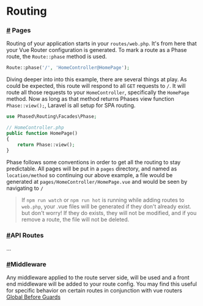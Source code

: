 # Routing

### [#](#pages) Pages
Routing of your application starts in your `routes/web.php`. It's from here that your Vue Router configuration is generated. To mark a route as a Phase route, the `Route::phase` method is used.
```php
Route::phase('/', 'HomeController@HomePage');
```
Diving deeper into into this example, there are several things at play. As could be expected, this route will respond to all `GET` requests to `/`.  It will route all those requests to your `HomeController`, specifically the `HomePage` method. Now as long as that method returns Phases view function `Phase::view();`, Laravel is all setup for SPA routing.
```php
use Phased\Routing\Facades\Phase;

// HomeController.php
public function HomePage()
{
    return Phase::view();
}
```
Phase follows some conventions in order to get all the routing to stay predictable. All pages will be put in a `pages` directory, and named as `location/method` so continuing our above example, a file would be generated at `pages/HomeController/HomePage.vue` and would be seen by navigating to `/`

> If `npm run watch` or `npm run hot` is running while adding routes to `web.php`, your .vue files will be generated if they don't already exist. but don't worry! If they do exists, they will not be modified, and if you remove a route, the file will not be deleted.

### [#](#api-routes)API Routes
...

### [#](#middleware)Middleware
Any middleware applied to the route server side, will be used and a front end middleware will be added to your route config. You may find this useful for specific behavior on certain routes in conjunction with vue routers [Global Before Guards](https://router.vuejs.org/guide/advanced/navigation-guards.html#global-before-guards)
